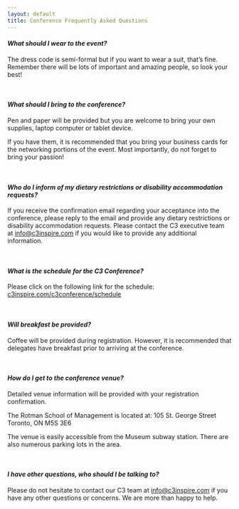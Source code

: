 ```yaml
---
layout: default
title: Conference Frequently Asked Questions
---
```

#### *What should I wear to the event?*

The dress code is semi-formal but if you want to wear a suit, that’s fine. Remember there will be lots of important and amazing people, so look your best!

<br>

#### *What should I bring to the conference?*

Pen and paper will be provided but you are welcome to bring your own supplies, laptop computer or tablet device.

If you have them, it is recommended that you bring your business cards for the networking portions of the event. Most importantly, do not forget to bring your passion!

<br>

#### *Who do I inform of my dietary restrictions or disability accommodation requests?*

If you receive the confirmation email regarding your acceptance into the conference, please reply to the email and provide any dietary restrictions or disability accommodation requests. Please contact the C3 executive team at [info@c3inspire.com](mailto:info@c3inspire.com) if you would like to provide any additional information.

<br>

#### *What is the schedule for the C3 Conference?*

Please click on the following link for the schedule:
[c3inspire.com/c3conference/schedule](/c3conference/schedule)

<br>

#### *Will breakfast be provided?*

Coffee will be provided during registration. However, it is recommended that delegates have breakfast prior to arriving at the conference.

<br>

#### *How do I get to the conference venue?*

Detailed venue information will be provided with your registration confirmation.

The Rotman School of Management is located at:
105 St. George Street
Toronto, ON M5S 3E6

The venue is easily accessible from the Museum subway station. There are also numerous parking lots in the area.

<br>

#### *I have other questions, who should I be talking to?*

Please do not hesitate to contact our C3 team at [info@c3inspire.com](mailto:info@c3inspire.com) if you have any other questions or concerns. We are more than happy to help.
